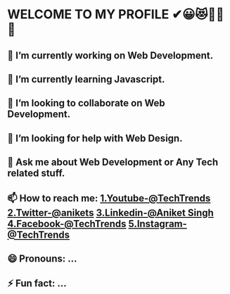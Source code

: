  # WELCOME TO MY PROFILE ✔😀😻🥇✨ 👋
 ## 🔭 I’m currently working on Web Development.
 ## 🌱 I’m currently learning Javascript.
 ## 👯 I’m looking to collaborate on Web Development.
 ## 🤔 I’m looking for help with Web Design.
 ## 💬 Ask me about Web Development or Any Tech related stuff.
 ## 📫 How to reach me: [1.Youtube-@TechTrends](https://www.youtube.com/channel/UCzsA4W47OzXmExYixkWUj3Q?view_as=subscriber)<br>  [2.Twitter-@anikets](https://twitter.com/anikets63437544)     [3.Linkedin-@Aniket Singh](https://www.linkedin.com/in/aniket-singh-968687199/)  [4.Facebook-@TechTrends](https://www.facebook.com/thor98571)  [5.Instagram-@TechTrends](https://www.instagram.com/techtrends123/?hl=en)
 ## 😄 Pronouns: ...
 ## ⚡ Fun fact: ...

